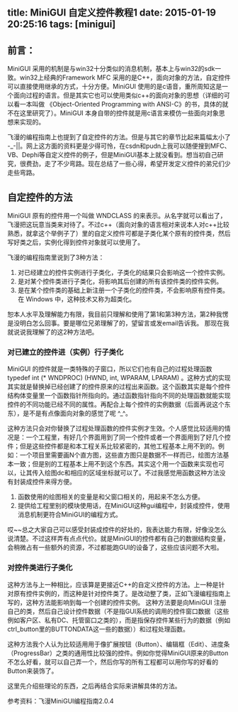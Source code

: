 title: MiniGUI 自定义控件教程1
date: 2015-01-19 20:25:16
tags: [minigui]
---

## 前言：

MiniGUI 采用的机制是与win32十分类似的消息机制，基本上与win32的sdk一致。win32上经典的Framework MFC 采用的是C++，面向对象的方法，自定控件可以直接使用继承的方式，十分方便。MiniGUI 使用的是c语音，重所周知这是一个面向过程的语言。但是其实它也可以使用类似c++的面向对象的思想（详细的可以看一本叫做 《Object-Oriented Programming with ANSI-C》的书，具体的就不在这里研究了）。MiniGUI 本身自带的控件就是用c语言来模仿一些面向对象思想来实现的。

 飞漫的编程指南上也提到了自定控件的方法。但是与其它的章节比起来篇幅太小了 -_-||。网上这方面的资料更是少得可怜，在csdn和pudn上我可以随便搜到MFC、VB、Dephi等自定义控件的例子，但是MiniGUI基本上就没看到。想当初自己研究，很费劲，走了不少弯路。现在总结了一些心得，希望开发定义控件的弟兄们少走些弯路。

## 自定控件的方法

MiniGUI 原有的控件用一个叫做 WNDCLASS 的来表示。从名字就可以看出了，飞漫把这玩意当类来对待了。不过c++（面向对象的语言相对来说本人对c++比较熟悉，就拿这个举例子了）里的自定义控件可都是子类化某个原有的控件类，然后写好类之后，实例化得到控件对象就可以使用了。

飞漫的编程指南里说到了3种方法：

1. 对已经建立的控件实例进行子类化，子类化的结果只会影响这一个控件实例。
2. 是对某个控件类进行子类化，将影响其后创建的所有该控件类的控件实例。 
3. 是在某个控件类的基础上新注册一个子类化的控件类，不会影响原有控件类。在 Windows 中，这种技术又称为超类化。

恕本人水平及理解能力有限，我目前只理解和使用了第1和第3种方法，第2种我愣是没明白怎么回事。要是哪位兄弟理解了的，望留言或发email告诉我。 那现在我就说说我理解了的这2种方法吧。

### 对已建立的控件进（实例）行子类化

MiniGUI 的控件就是一类特殊的子窗口，所以它们也有自己的过程处理函数 typedef int (* WNDPROC) (HWND, int, WPARAM, LPARAM) 。这种方式的实现其实就是替换掉已经创建了的控件原来的过程出来函数。这个函数其实是每个控件结构体变量里一个函数指针所指向的。通过函数指针指向不同的处理函数就能实现控件的不同功能已经不同的属性。再配合上每个控件的实例数据（后面再说这个东东），是不是有点像面向对象的感觉了呢 ^_^。

这种方法只会对你替换了过程处理函数的控件实例才生效。个人感觉比较适用的情况是：一个工程里，有好几个界面用到了同一个控件或者一个界面用到了好几个控件；但是这些控件都是和本工程关系比较紧密的，其他工程基本上用不到的。例如：一个项目里需要画N个直方图，这些直方图只是数据不一样而已，绘图方法基本一致；但是别的工程基本上用不到这个东西。其实这个用一个函数来实现也可以，让其传入绘图dc和相应的区域坐标就可以了。不过我感觉用函数这种方法没有封装成控件来得方便。

1. 函数使用的绘图相关的变量是和父窗口相关的，用起来不怎么方便。
2. 提供给工程里别的模块使用话，在MiniGUI这种gui编程中，封装成控件，使用消息机制更符合MiniGUI的编程方式。

哎~~总之大家自己可以感受封装成控件的好处的，我表达能力有限，好像没怎么说清楚。不过这样弄有点点代价。就是MiniGUI的控件都有自己的数据结构变量，会稍微占有一些额外的资源，不过都能跑GUI的设备了，这些应该问题不大啦。

### 对控件类进行子类化 
这种方法与上一种相比，应该算是更接近C++的自定义控件的方法。上一种是针对原有控件实例的，而这种是针对控件类了。是改动整了类，正如飞漫编程指南上写的，这种方法能影响到每一个创建的控件实例。 这种方法要是向MiniGUI 注册自己的类，然后自己设计控件数据（不是指GUI系统的调用的控件窗口数据（这些例如客户区、私有DC、托管窗口之类的），而是指保存控件某些行为的数据（例如ctrl_button里的BUTTONDATA这一些的数据））和过程处理函数。

这种方法我个人认为比较适用用于像扩展按钮（Button）、编辑框（Edit）、进度条（ProgressBar）之类的通用性比较强的控件。例如你觉得MiniGUI原来的Button不怎么好看，就可以自己弄一个，然后你写的所有工程都可以用你写的好看的Button来装饰了。

这里先介绍些理论的东西，之后再结合实际来讲解具体的方法。

参考资料：飞漫MiniGUI编程指南2.0.4

